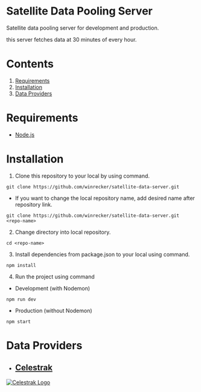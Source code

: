 # Satellite Data Pooling Server
Satellite data pooling server for development and production.

this server fetches data at 30 minutes of every hour.

# Contents

1. [Requirements](#requirements)
2. [Installation](#installation)
3. [Data Providers](#data-providers)

# Requirements

* [Node.js](https://nodejs.org/)

# Installation

1. Clone this repository to your local by using command.
```
git clone https://github.com/winrecker/satellite-data-server.git
```
* If you want to change the local repository name, add desired name after repository link.
```
git clone https://github.com/winrecker/satellite-data-server.git <repo-name>
```
2. Change directory into local repository.
```
cd <repo-name>
```
3. Install dependencies from package.json to your local using command.
```
npm install
```
4. Run the project using command
* Development (with Nodemon)
```
npm run dev
```
* Production (without Nodemon)
```
npm start
```

# Data Providers

* ## [Celestrak](https://celestrak.org)
[![Celestrak Logo](https://celestrak.org/images/CT-logo-lg-horz-1600x550TM.png)](#celestrak)